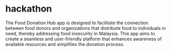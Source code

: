# hackathon
The Food Donation Hub app is designed to facilitate the connection between food donors and organizations that distribute food to individuals in need, thereby addressing food insecurity in Malaysia. This app aims to create a seamless and user-friendly platform that enhances awareness of available resources and simplifies the donation process.

